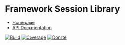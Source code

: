 # Framework Session Library

- [Homepage](https://the-framework.gitlab.io/libraries/session.html)
- [API Documentation](https://the-framework.gitlab.io/libraries/session/docs/)

[![Build](https://gitlab.com/the-framework/libraries/session/badges/master/pipeline.svg)](https://gitlab.com/the-framework/libraries/session/-/jobs)
[![Coverage](https://gitlab.com/the-framework/libraries/session/badges/master/coverage.svg?job=test:php7.3)](https://the-framework.gitlab.io/libraries/session/coverage/)
[![Donate](https://img.shields.io/badge/Donate-PayPal-blue.svg)](https://www.paypal.com/cgi-bin/webscr?cmd=_s-xclick&hosted_button_id=NGBNW5PY4VSJ4)
